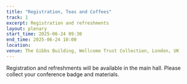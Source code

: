 ```yaml
---
title: "Registration, Teas and Coffees"
track: 1
excerpt: Registration and refreshments
layout: plenary
start_time: 2025-06-24 09:30
end_time: 2025-06-24 10:00
location:
venue: The Gibbs Building, Wellcome Trust Collection, London, UK
---
```


Registration and refreshments will be available in the main hall. Please collect your conference badge and materials. 